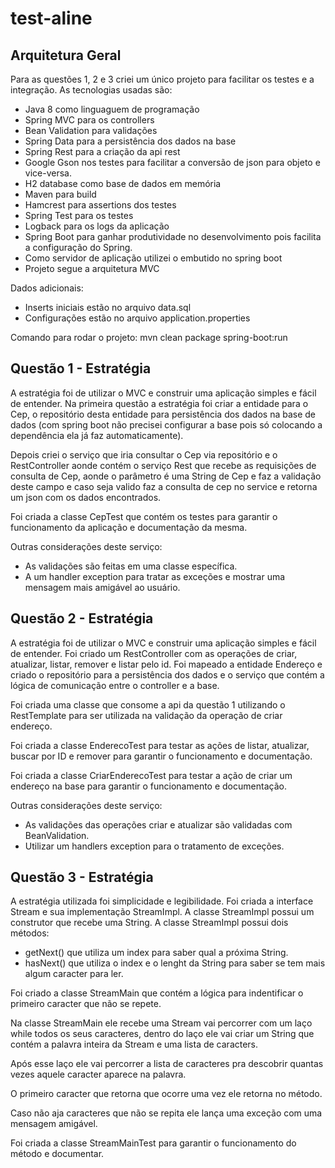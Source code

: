 # test-aline



## Arquitetura Geral ##

Para as questões 1, 2 e 3 criei um único projeto para facilitar os testes e a integração. As tecnologias usadas são:

* Java 8 como linguaguem de programação
* Spring MVC para os controllers
* Bean Validation para validações
* Spring Data para a persistência dos dados na base
* Spring Rest para a criação da api rest
* Google Gson nos testes para facilitar a conversão de json para objeto e vice-versa.
* H2 database como base de dados em memória
* Maven para build 
* Hamcrest para assertions dos testes
* Spring Test para os testes
* Logback para os logs da aplicação
* Spring Boot para ganhar produtividade no desenvolvimento pois facilita a configuração do Spring.
* Como servidor de aplicação utilizei o embutido no spring boot 
* Projeto segue a arquitetura MVC

Dados adicionais:

* Inserts iniciais estão no arquivo data.sql
* Configurações estão no arquivo application.properties

Comando para rodar o projeto:
mvn clean package spring-boot:run

## Questão 1 - Estratégia ##

A estratégia foi de utilizar o MVC e construir uma aplicação simples e fácil de entender.
Na primeira questão a estratégia foi criar a entidade para o Cep, o repositório desta entidade para persistência dos dados na base de dados (com spring boot não precisei configurar a base pois só colocando a dependência ela já faz automaticamente).

Depois criei o serviço que iria consultar o Cep via repositório e o RestController aonde contém o serviço Rest que recebe as requisições de consulta de Cep, aonde o parâmetro é uma String de Cep e faz a validação deste campo e caso seja valido faz a consulta de cep no service e retorna um json com os dados encontrados. 

Foi criada a classe CepTest que contém os testes para garantir o funcionamento da aplicação e documentação da mesma.

Outras considerações deste serviço:
* As validações são feitas em uma classe específica.
* A um handler exception para tratar as exceções e mostrar uma mensagem mais amigável ao usuário.

## Questão 2 - Estratégia ##

A estratégia foi de utilizar o MVC e construir uma aplicação simples e fácil de entender.
Foi criado um RestController com as operações de criar, atualizar, listar, remover e listar pelo id. Foi mapeado a entidade Endereço e criado o repositório para a persistência dos dados e o serviço que contém a lógica de comunicação entre o controller e a base. 

Foi criada uma classe que consome a api da questão 1 utilizando o RestTemplate para ser utilizada na validação da operação de criar endereço.

Foi criada a classe EnderecoTest para testar as ações de listar, atualizar, buscar por ID e remover para garantir o funcionamento e documentação.

Foi criada a classe CriarEnderecoTest para testar a ação de criar um endereço na base para garantir o funcionamento e documentação.

Outras considerações deste serviço:
* As validações das operações criar e atualizar são validadas com BeanValidation.
* Utilizar um handlers exception para o tratamento de exceções.

## Questão 3 - Estratégia ##

A estratégia utilizada foi simplicidade e legibilidade. Foi criada a interface Stream e sua implementação StreamImpl. 
A classe StreamImpl possui um construtor que recebe uma String.
A classe StreamImpl possui dois métodos:
 * getNext() que utiliza um index para saber qual a próxima String.
 * hasNext() que utiliza o index e o lenght da String para saber se tem mais algum caracter para ler.

Foi criado a classe StreamMain que contém a lógica para indentificar o primeiro caracter que não se repete.

Na classe StreamMain ele recebe uma Stream vai percorrer com um laço while todos os seus caracteres, dentro do laço ele vai criar um String que contém a palavra inteira da Stream e uma lista de caracters.

Após esse laço ele vai percorrer a lista de caracteres pra descobrir quantas vezes aquele caracter aparece na palavra. 

O primeiro caracter que retorna que ocorre uma vez ele retorna no método.

Caso não aja caracteres que não se repita ele lança uma exceção com uma mensagem amigável.

Foi criada a classe StreamMainTest para garantir o funcionamento do método e documentar.


